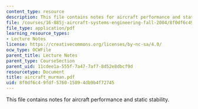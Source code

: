 ```yaml
---
content_type: resource
description: This file contains notes for aircraft performance and static stability.
file: /courses/16-885j-aircraft-systems-engineering-fall-2004/8f0df6c49fdf576015894db9b4f72745_aircraft_murman.pdf
file_type: application/pdf
learning_resource_types:
- Lecture Notes
license: https://creativecommons.org/licenses/by-nc-sa/4.0/
ocw_type: OCWFile
parent_title: Lecture Notes
parent_type: CourseSection
parent_uid: 11cdee1a-555f-7a47-7af7-8d52e8dbcf9d
resourcetype: Document
title: aircraft_murman.pdf
uid: 8f0df6c4-9fdf-5760-1589-4db9b4f72745
---
```

This file contains notes for aircraft performance and static stability.